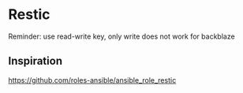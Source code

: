 # Restic

Reminder: use read-write key, only write does not work for backblaze

## Inspiration

https://github.com/roles-ansible/ansible_role_restic
